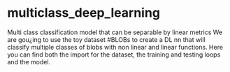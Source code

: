 # multiclass_deep_learning
Multi class classification model that can be separable by linear metrics  We are gou¿ing to use the toy dataset #BLOBs to create a DL nn that will classify multiple classes of blobs with non linear and linear functions.  Here you can find both the import for the dataset, the training and testing loops and the model. 
